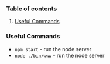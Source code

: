 ### Table of contents

1. [Useful Commands](#useful-commands)

### Useful Commands

- `npm start` - run the node server
- `node ./bin/www` - run the node server